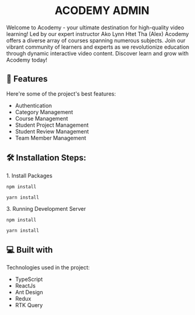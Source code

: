 <h1 align="center" id="title">ACODEMY ADMIN</h1>

<p id="description">Welcome to Acodemy - your ultimate destination for high-quality video learning! Led by our expert instructor Ako Lynn Htet Tha (Alex) Acodemy offers a diverse array of courses spanning numerous subjects. Join our vibrant community of learners and experts as we revolutionize education through dynamic interactive video content. Discover learn and grow with Acodemy today!</p>

  
  
<h2>🧐 Features</h2>

Here're some of the project's best features:

*   Authentication
*   Category Management
*   Course Management
*   Student Project Management
*   Student Review Management
*   Team Member Management

<h2>🛠️ Installation Steps:</h2>

<p>1. Install Packages</p>

```
npm install
```

```
yarn install
```

<p>3. Running Development Server</p>

```
npm install
```

```
yarn install
```

  
  
<h2>💻 Built with</h2>

Technologies used in the project:

*   TypeScript
*   ReactJs
*   Ant Design
*   Redux
*   RTK Query
